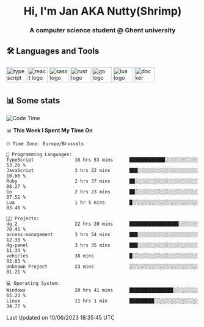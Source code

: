 <h1 align="center">Hi, I'm Jan AKA Nutty(Shrimp)</h1>
<h3 align="center">A computer science student @ Ghent university</h3>

<h2 align="left">🛠️ Languages and Tools</h2>

###

<div align="left">
  <img src="https://cdn.jsdelivr.net/gh/devicons/devicon/icons/typescript/typescript-original.svg" height="40" width="52" alt="typescript logo"  />
  <img src="https://cdn.jsdelivr.net/gh/devicons/devicon/icons/react/react-original.svg" height="40" width="52" alt="react logo"  />
  <img src="https://cdn.jsdelivr.net/gh/devicons/devicon/icons/sass/sass-original.svg" height="40" width="52" alt="sass logo"  />
  <img src="https://cdn.jsdelivr.net/gh/devicons/devicon/icons/rust/rust-plain.svg" height="40" width="52" alt="rust logo"  />
  <img src="https://cdn.jsdelivr.net/gh/devicons/devicon/icons/go/go-original.svg" height="40" width="52" alt="go logo"  />
  <img src="https://cdn.jsdelivr.net/gh/devicons/devicon/icons/lua/lua-original.svg" height="40" width="52" alt="lua logo"  />
  <img src="https://cdn.jsdelivr.net/gh/devicons/devicon/icons/docker/docker-original.svg" height="40" width="52" alt="docker logo"  />
</div>

<h2>📊 Some stats</h2>

<!--START_SECTION:waka-->
![Code Time](http://img.shields.io/badge/Code%20Time-3%2C285%20hrs%207%20mins-blue)

📊 **This Week I Spent My Time On** 

```text
🕑︎ Time Zone: Europe/Brussels

💬 Programming Languages: 
TypeScript               16 hrs 53 mins      █████████████░░░░░░░░░░░░   53.26 % 
JavaScript               3 hrs 22 mins       ███░░░░░░░░░░░░░░░░░░░░░░   10.66 % 
Ruby                     2 hrs 37 mins       ██░░░░░░░░░░░░░░░░░░░░░░░   08.27 % 
Go                       2 hrs 23 mins       ██░░░░░░░░░░░░░░░░░░░░░░░   07.52 % 
Lua                      1 hr 5 mins         █░░░░░░░░░░░░░░░░░░░░░░░░   03.46 % 

🐱‍💻 Projects: 
dg_2                     22 hrs 20 mins      ██████████████████░░░░░░░   70.45 % 
access-management        3 hrs 54 mins       ███░░░░░░░░░░░░░░░░░░░░░░   12.33 % 
dg-panel                 3 hrs 35 mins       ███░░░░░░░░░░░░░░░░░░░░░░   11.34 % 
vehicles                 38 mins             █░░░░░░░░░░░░░░░░░░░░░░░░   02.03 % 
Unknown Project          23 mins             ░░░░░░░░░░░░░░░░░░░░░░░░░   01.21 % 

💻 Operating System: 
Windows                  20 hrs 41 mins      ████████████████░░░░░░░░░   65.23 % 
Linux                    11 hrs 1 min        █████████░░░░░░░░░░░░░░░░   34.77 % 
```


 Last Updated on 10/06/2023 18:35:45 UTC
<!--END_SECTION:waka-->
